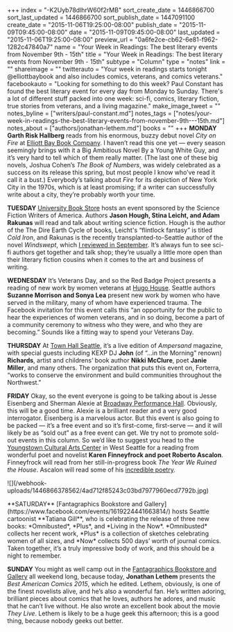 +++
index = "-K2Uyb78dlhrW60f2rMB"
sort_create_date = 1446866700
sort_last_updated = 1446866700
sort_publish_date = 1447091100
create_date = "2015-11-06T19:25:00-08:00"
publish_date = "2015-11-09T09:45:00-08:00"
date = "2015-11-09T09:45:00-08:00"
last_updated = "2015-11-06T19:25:00-08:00"
preview_url = "0a6fe2ce-cb62-6e81-f962-1282c47840a7"
name = "Your Week in Readings: The best literary events from November 9th - 15th"
title = "Your Week in Readings: The best literary events from November 9th - 15th"
subtype = "Column"
type = "notes"
link = ""
shareimage = ""
twitterauto = "Your week in readings starts tonight @elliottbaybook and also includes comics, veterans, and comics veterans."
facebookauto = "Looking for something to do this week? Paul Constant has found the best literary event for every day from Monday to Sunday. There's a lot of different stuff packed into one week: sci-fi, comics, literary fiction, true stories from veterans, and a living magazine."
make_image_tweet = ""
notes_byline = ["writers/paul-constant.md"]
notes_tags = ["notes/your-week-in-readings-the-best-literary-events-from-november-9th---15th.md"]
notes_about = ["authors/jonathan-lethem.md"]
books = ""
+++
**MONDAY** **Garth Risk Hallberg** reads from his enormous, buzzy debut novel *City on Fire* at [Elliott Bay Book Company](http://www.elliottbaybook.com/event/garth-risk-hallberg). I haven’t read this one yet — every season seemingly brings with it a Big Ambitious Novel By a Young White Guy, and it’s very hard to tell which of them really matter. (The last one of these big novels, Joshua Cohen’s *The Book of Numbers*, was widely celebrated as a success on its release this spring, but most people I know who’ve read it call it a bust.) Everybody’s talking about *Fire* for its depiction of New York City in the 1970s, which is at least promising; if a writer can successfully write about a city, they’re probably worth your time. 

**TUESDAY** [University Book Store](http://www2.bookstore.washington.edu/_events/events_cal.taf?evmonth=11&evyear=2015&eventid=2015091815275500&pre=20151102&pst=20151118) hosts an event sponsored by the Science Fiction Writers of America. Authors **Jason Hough, Stina Leicht, and Adam Rakunas** will read and talk about writing science fiction. Hough is the author of the The Dire Earth Cycle of books, Leicht's  “flintlock fantasy” is titled *Cold Iron*, and Rakunas is the recently transplanted-to-Seattle author of the novel *Windswept*, which [I reviewed in September](http://seattlereviewofbooks.com/reviews/state-of-the-union/). It’s always fun to see sci-fi authors get together and talk shop; they’re usually a little more open than their literary fiction cousins when it comes to the art and business of writing.

**WEDNESDAY** It’s Veterans Day, and so the Red Badge Project presents a reading of new work by women veterans at [Hugo House](https://www.facebook.com/events/1554402708184578/). Seattle authors **Suzanne Morrison and Sonya Lea** present new work by women who have served in the military, many of whom have experienced trauma. The Facebook invitation for this event calls this “an opportunity for the public to hear the experiences of women veterans, and in so doing, become a part of a community ceremony to witness who they were, and who they are becoming.” Sounds like a fitting way to spend your Veterans Day.

**THURSDAY** At [Town Hall Seattle](https://townhallseattle.org/event/ampersand-live/), 
it’s a live edition of *Ampersand* magazine, with special guests including KEXP DJ **John** (of “…in the Morning” renown) **Richards**, artist and childrens’ book author **Nikki McClure**, poet **Janie Miller**, and many others. The organization that puts this event on, Forterra, “works to conserve the environment and build communities throughout the Northwest.”

**FRIDAY** Okay, so the event everyone is going to be talking about is Jesse Eisenberg and Sherman Alexie at [Broadway Performance Hall](http://www.elliottbaybook.com/event/jesse-eisenberg-sherman-alexie-broadway-performance-hall). Obviously, this will be a good time. Alexie is a brilliant reader and a very good interrogator. Eisenberg is a marvelous actor. But this event is also going to be packed — it’s a free event and so it’s first-come, first-serve — and it will likely be as “sold out” as a free event can get. We try not to promote sold-out events in this column. So we’d like to suggest you head to the [Youngstown Cultural Arts Center](https://www.facebook.com/events/932243196829690/) in West Seattle for a reading from wonderful poet and novelist **Karen Finneyfrock and poet Roberto Ascalon**. Finneyfrock will read from her still-in-progress book *The Year We Ruined the House*. Ascalon will read some of his [incredible poetry](http://www.rattle.com/poetry/the-fire-this-time-by-roberto-ascalon/).

<p class="image-left">![](/webhook-uploads/1446866378562/4ad712f85243c03bd7977960ecd7792b.jpg)</p>**SATURDAY** [Fantagraphics Bookstore and Gallery](https://www.facebook.com/events/1619224441663814/) hosts Seattle cartoonist **Tatiana Gill**, who is celebrating the release of three new books: *Omnibusted*, *Plus*, and *Living in the Now*. *Omnibusted* collects her recent work, *Plus* is a collection of sketches celebrating women of all sizes, and *Now* collects 500 days’ worth of journal comics. Taken together, it’s a truly impressive body of work, and this should be a night to remember.

**SUNDAY** You might as well camp out in the [Fantagraphics Bookstore and Gallery](https://www.facebook.com/events/611993058940444/) all weekend long, because today, **Jonathan Lethem** presents the *Best American Comics 2015*, which he edited. Lethem, obviously, is one of the finest novelists alive, and he’s also a wonderful fan. He’s written adoring, brilliant pieces about comics that he loves, authors he adores, and music that he can’t live without. He also wrote an excellent book about the movie *They Live*. Lethem is likely to be a huge geek this afternoon; this is a good thing, because nobody geeks out better.